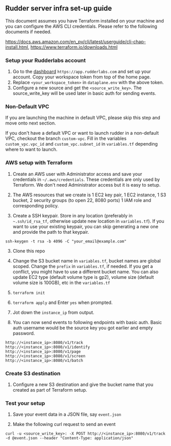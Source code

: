 ## Rudder server infra set-up guide

This document assumes you have Terraform installed on your machine and you can configure the AWS CLI credentials.
Please refer to the following documents if needed.

https://docs.aws.amazon.com/en_pv/cli/latest/userguide/cli-chap-install.html,
https://www.terraform.io/downloads.html

### Setup your Rudderlabs account


1. Go to the [dashboard](https://app.rudderlabs.com) `https://app.rudderlabs.com` and set up your account. Copy your workspace token from top of the home page.
2. Replace `<your_workspace_token>` in `dataplane.env` with the above token.
3. Configure a new source and get the `<source_write_key>`. The source_write_key will be used later in basic auth for sending events.

### Non-Default VPC

If you are launching the machine in default VPC, please skip this step and move onto next section.


If you don't have a default VPC or want to launch rudder in a non-default VPC, checkout the branch `custom-vpc`. Fill in the variables `custom_vpc.vpc_id` and `custom_vpc.subnet_id` in `variables.tf` depending where to want to launch.

### AWS setup with Terraform 

1. Create an AWS user with Administrator access and save your credentials in `~/.aws/credentials`. These credentials are only used by Terraform. We don't need Administrator access but it is easy to setup.

2. The AWS resources that we create is 1 EC2 key pair, 1 EC2 instance, 1 S3 bucket, 2 security groups (to open 22, 8080 ports) 1 IAM role and corresponding policy.

2. Create a SSH keypair. Store in any location (preferably in `~.ssh/id_rsa_tf`, otherwise update new location in `variables.tf`). If you want to use your existing keypair, you can skip generating a new one and provide the path to that keypair.
```
ssh-keygen -t rsa -b 4096 -C "your_email@example.com"
```

3. Clone this repo

4. Change the S3 bucket name in `variables.tf`, bucket names are global scoped. 
Change the `prefix` in `variables.tf`, if needed. 
If you get a conflict, you might have to use a different bucket name. You can also update EC2 type (default volume type is gp2), volume size (default volume size is 100GB), etc in the `variables.tf`

5. `terraform init`

6. `terraform apply` and Enter `yes` when prompted.

7. Jot down the `instance_ip` from output.

8. You can now send events to following endpoints with basic auth. Basic auth username would be the source key you got earlier
and empty password.
```
http://<instance_ip>:8080/v1/track
http://<instance_ip>:8080/v1/identify
http://<instance_ip>:8080/v1/page
http://<instance_ip>:8080/v1/screen
http://<instance_ip>:8080/v1/batch
```


### Create S3 destination
1. Configure a new S3 destination and give the bucket name that you created as part of Terraform setup.

### Test your setup

1. Save your event data in a JSON file, say `event.json`

2. Make the following curl request to send an event
```
curl -u <source_write_key>: -X POST http://<instance_ip>:8080/v1/track -d @event.json --header "Content-Type: application/json"
```


